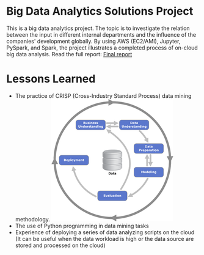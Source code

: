 # Big Data Analytics Solutions Project
This is a big data analytics project. The topic is to investigate the relation between the input in different internal departments and the influence of the companies' development globally. By using AWS (EC2/AMI), Jupyter, PySpark, and Spark, the project illustrates a completed process of on-cloud big data analysis. Read the full report: <a href="https://github.com/Joseph0472/BDAS/blob/master/BDAS.pdf">Final report</a>

# Lessons Learned

* The practice of CRISP (Cross-Industry Standard Process) data mining methodology. ![image](https://github.com/Joseph0472/BDAS/blob/master/CRISP-DM_Process_Diagram.png)
* The use of Python programming in data mining tasks
* Experience of deploying a series of data analyzing scripts on the cloud (It can be useful when the data workload is high or the data source are stored and processed on the cloud)

